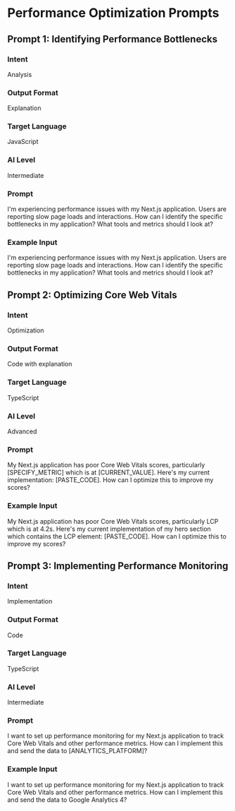 # Performance Optimization Prompts

## Prompt 1: Identifying Performance Bottlenecks

### Intent
Analysis

### Output Format
Explanation

### Target Language
JavaScript

### AI Level
Intermediate

### Prompt
I'm experiencing performance issues with my Next.js application. Users are reporting slow page loads and interactions. How can I identify the specific bottlenecks in my application? What tools and metrics should I look at?

### Example Input
I'm experiencing performance issues with my Next.js application. Users are reporting slow page loads and interactions. How can I identify the specific bottlenecks in my application? What tools and metrics should I look at?

## Prompt 2: Optimizing Core Web Vitals

### Intent
Optimization

### Output Format
Code with explanation

### Target Language
TypeScript

### AI Level
Advanced

### Prompt
My Next.js application has poor Core Web Vitals scores, particularly [SPECIFY_METRIC] which is at [CURRENT_VALUE]. Here's my current implementation: [PASTE_CODE]. How can I optimize this to improve my scores?

### Example Input
My Next.js application has poor Core Web Vitals scores, particularly LCP which is at 4.2s. Here's my current implementation of my hero section which contains the LCP element: [PASTE_CODE]. How can I optimize this to improve my scores?

## Prompt 3: Implementing Performance Monitoring

### Intent
Implementation

### Output Format
Code

### Target Language
TypeScript

### AI Level
Intermediate

### Prompt
I want to set up performance monitoring for my Next.js application to track Core Web Vitals and other performance metrics. How can I implement this and send the data to [ANALYTICS_PLATFORM]?

### Example Input
I want to set up performance monitoring for my Next.js application to track Core Web Vitals and other performance metrics. How can I implement this and send the data to Google Analytics 4?
